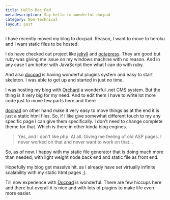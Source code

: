```yaml
---
title: Hello Doc Pad
metadescription: Say hello to wonderful docpad
category: Non-Technical
layout: post
---
```


I have recently moved my blog to docpad. Reason, I want to move to heroku and I want static files to be hosted.

I do have checked out project like [jekyll](http://jekyllrb.com/) and [octapress](http://octopress.org/). They are good but ruby was giving me issue on my windows machine with no reason. And in any case I am better with JavaScript then what I can do with ruby. 

And also [docpad](http://docpad.org/) is having wonderful plugins system and easy to start skeleton. I was able to get up and started in just no time. 

I was hosting my blog with [Orchard](http://www.orchardproject.net/) a wonderful .net CMS system. But the thing is it very big for my need. And to edit them I have to write lot more code just to move few parts here and there

[docpad](http://docpad.org/) on other hand make it very easy to move things as at the end it is just a static html files. So, if I like give somewhat different touch to my any specific page I can give them specifically. I don't need to change complete theme for that. Which is there in other kinda blog engines. 
<!--excerpt-->

>Yes, and I don't like php. At all. Giving me feeling of old ASP pages. I never worked on that and never want to work on that... 

So, as of now. I happy with my static file generator that is doing much more than needed, with light weight node back end and static file as front end. 

Hopefully my blog get massive hit, as I already have set virtually infinite scalability with my static html pages ;).

Till now experience with [Docpad](http://docpad.org) is wonderful. There are few hiccups here and there but overall it is nice and with lots of plugins to make life even more easier. 